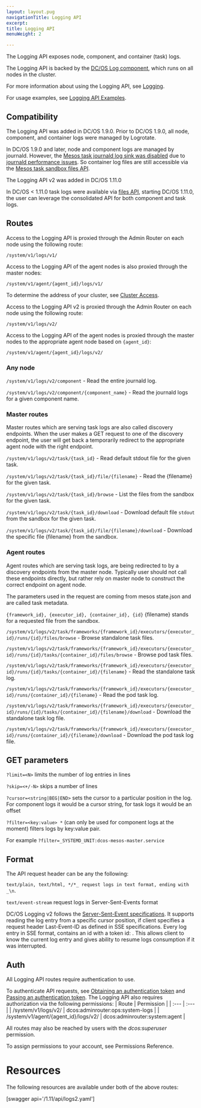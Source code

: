 ```yaml
---
layout: layout.pug
navigationTitle: Logging API
excerpt:
title: Logging API
menuWeight: 2

---
```


The Logging API exposes node, component, and container (task) logs.

The Logging API is backed by the [DC/OS Log component](/1.11/overview/architecture/components/#dcos-log), which runs on all nodes in the cluster.

For more information about using the Logging API, see [Logging](/1.11/monitoring/logging/index.md).

For usage examples, see [Logging API Examples](/1.11/monitoring/logging/logging-api-examples/index.md).

## Compatibility

The Logging API was added in DC/OS 1.9.0. Prior to DC/OS 1.9.0, all node, component, and container logs were managed by Logrotate.

In DC/OS 1.9.0 and later, node and component logs are managed by journald. However, the [Mesos task journald log sink was disabled](https://github.com/dcos/dcos/pull/1269) due to [journald performance issues](https://github.com/systemd/systemd/issues/5102). So container log files are still accessible via the [Mesos task sandbox files API](http://mesos.apache.org/documentation/latest/sandbox/).

The Logging API v2 was added in DC/OS 1.11.0

In DC/OS < 1.11.0 task logs were available via [files API](http://mesos.apache.org/documentation/latest/endpoints/#files-1), starting DC/OS 1.11.0, the user can leverage the consolidated API for both component and task logs.

## Routes

Access to the Logging API is proxied through the Admin Router on each node using the following route:

```
/system/v1/logs/v1/
```

Access to the Logging API of the agent nodes is also proxied through the master nodes:

```
/system/v1/agent/{agent_id}/logs/v1/
```

To determine the address of your cluster, see [Cluster Access](/1.11/api/access/).

Access to the Logging API v2 is proxied through the Admin Router on each node using the following route:

```
/system/v1/logs/v2/
```

Access to the Logging API of the agent nodes is proxied through the master nodes to the appropriate agent node based on `{agent_id}`:

```
/system/v1/agent/{agent_id}/logs/v2/
```

### Any node
`/system/v1/logs/v2/component` - Read the entire journald log.

`/system/v1/logs/v2/component/{component_name}` - Read the journald logs for a given component name.

### Master routes
Master routes which are serving task logs are also called discovery endpoints. When the user makes a GET request to one of the discovery endpoint, the user will get back a temporarily redirect to the appropriate agent node with the right endpoint.

`/system/v1/logs/v2/task/{task_id}` - Read default stdout file for the given task.

`/system/v1/logs/v2/task/{task_id}/file/{filename}` - Read the {filename} for the given task.

`/system/v1/logs/v2/task/{task_id}/browse` - List the files from the sandbox for the given task.

`/system/v1/logs/v2/task/{task_id}/download` - Download default file `stdout` from the sandbox for the given task.

`/system/v1/logs/v2/task/{task_id}/file/{filename}/download` - Download the specific file {filename} from the sandbox.

### Agent routes
Agent routes which are serving task logs, are being redirected to by a discovery endpoints from the master node. Typically user should not call these endpoints directly, but rather rely on master node to construct the correct endpoint on agent node.

The parameters used in the request are coming from mesos state.json and are called task metadata.

`{framework_id}, {executor_id}, {container_id}, {id}` {filename} stands for a requested file from the sandbox.

`/system/v1/logs/v2/task/frameworks/{framework_id}/executors/{executor_id}/runs/{id}/files/browse` - Browse standalone task files.

`/system/v1/logs/v2/task/frameworks/{framework_id}/executors/{executor_id}/runs/{id}/tasks/{container_id}/files/browse` - Browse pod task files.

`/system/v1/logs/v2/task/frameworks/{framework_id}/executors/{executor_id}/runs/{id}/tasks/{container_id}/{filename}` - Read the standalone task log.

`/system/v1/logs/v2/task/frameworks/{framework_id}/executors/{executor_id}/runs/{container_id}/{filename}` - Read the pod task log.

`/system/v1/logs/v2/task/frameworks/{framework_id}/executors/{executor_id}/runs/{id}/tasks/{container_id}/{filename}/download` - Download the standalone task log file.

`/system/v1/logs/v2/task/frameworks/{framework_id}/executors/{executor_id}/runs/{container_id}/{filename}/download` - Download the pod task log file.

## GET parameters
`?limit=<N>` limits the number of log entries in lines

`?skip=<+/-N>` skips a number of lines

`?cursor=<string|BEG|END>` sets the cursor to a particular position in the log. For component logs it would be a cursor string, for task logs it would be an offset

`?filter=<key:value> *` (can only be used for component logs at the moment) filters logs by key:value pair.

For example `?filter=_SYSTEMD_UNIT:dcos-mesos-master.service`



## Format
The API request header can be any the following:

`text/plain, text/html, */*_ request logs in text format, ending with _\n`.

`text/event-stream` request logs in Server-Sent-Events format

DC/OS Logging v2 follows the [Server-Sent-Event specifications](https://www.w3.org/TR/2009/WD-eventsource-20090421/). It supports reading the log entry from a specific cursor position, if client specifies a request header Last-Event-ID as defined in SSE specifications. Every log entry in SSE format, contains an id with a token id: <token>. This allows client to know the current log entry and gives ability to resume logs consumption if it was interrupted.

## Auth
All Logging API routes require authentication to use.

To authenticate API requests, see [Obtaining an authentication token](https://docs.mesosphere.com/1.11/security/ent/iam-api/#/obtaining-an-authentication-token) and [Passing an authentication token](https://docs.mesosphere.com/1.11/security/ent/iam-api/#/passing-an-authentication-token).
The Logging API also requires authorization via the following permissions:
| Route |  Permission |
| :---  | :---        |
| /system/v1/logs/v2/ | dcos:adminrouter:ops:system-logs |
| /system/v1/agent/{agent_id}/logs/v2/ | dcos:adminrouter:system:agent |

All routes may also be reached by users with the _dcos:superuser_ permission.

To assign permissions to your account, see Permissions Reference.

 # Resources

 The following resources are available under both of the above routes:

 [swagger api='/1.11/api/logs2.yaml']
